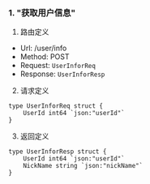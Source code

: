 
### 1. "获取用户信息"

1. 路由定义

- Url: /user/info
- Method: POST
- Request: `UserInforReq`
- Response: `UserInforResp`

2. 请求定义


```golang
type UserInforReq struct {
	UserId int64 `json:"userId"`
}
```


3. 返回定义


```golang
type UserInforResp struct {
	UserId int64 `json:"userId"`
	NickName string `json:"nickName"`
}
```
  

